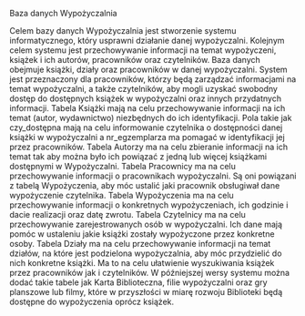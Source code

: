 Baza danych Wypożyczalnia

Celem bazy danych Wypożyczalnia jest stworzenie systemu informatycznego, który usprawni działanie danej wypożyczalni. Kolejnym celem systemu jest przechowywanie informacji na temat wypożyczeni, książek i ich autorów, pracowników oraz czytelników. Baza danych obejmuje książki, działy oraz pracowników w danej wypożyczalni. System jest przeznaczony dla pracowników, którzy będą zarządzać informacjami na temat wypożyczalni, a także czytelników, aby mogli uzyskać swobodny dostęp do dostępnych książek w wypożyczalni oraz innych przydatnych informacji. 
Tabela Książki mają na celu przechowywanie informacji na ich temat (autor, wydawnictwo) niezbędnych do ich identyfikacji.  Pola takie jak czy_dostępna mają na celu informowanie czytelnika o dostępności danej książki w wypożyczalni a nr_egzemplarza ma pomagać w identyfikacji jej przez pracowników. Tabela Autorzy ma na celu zbieranie informacji na ich temat tak aby można było ich powiązać z jedną lub więcej książkami dostępnymi w Wypożyczalni. Tabela Pracownicy ma na celu przechowywanie informacji o pracownikach wypożyczalni. Są oni powiązani z tabelą Wypożyczenia, aby móc ustalić jaki pracownik obsługiwał dane wypożyczenie czytelnika. Tabela Wypożyczenia ma na celu przechowywanie informacji o konkretnych wypożyczeniach, ich godzinie i dacie realizacji oraz datę zwrotu. Tabela Czytelnicy ma na celu przechowywanie zarejestrowanych osób w wypożyczalni. Ich dane mają pomóc w ustaleniu jakie książki zostały wypożyczone przez konkretne osoby. Tabela Działy ma na celu przechowywanie informacji na temat działów, na które jest podzielona wypożyczalnia, aby móc przydzielić do nich konkretne książki. Ma to na celu ułatwienie wyszukiwania książek przez pracowników jak i czytelników.
W późniejszej wersy systemu można dodać takie tabele jak Karta Biblioteczna, filie wypożyczalni oraz gry planszowe lub filmy, które w przyszłości w miarę rozwoju Biblioteki będą dostępne do wypożyczenia oprócz książek.
